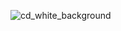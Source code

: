 <!doctype html>
<html>
<head>
  <title>Lee JaeHee</title>
</head>

![cd_white_background](https://user-images.githubusercontent.com/86145124/122636630-36e67480-d125-11eb-910e-005f63bcb7ad.jpg)
